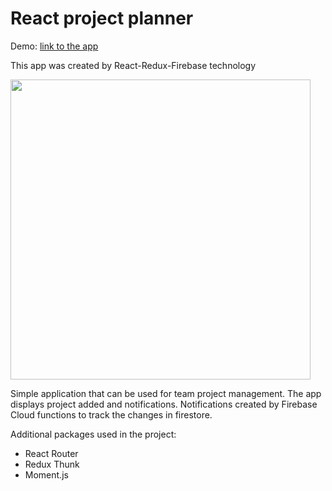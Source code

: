 # React project planner


Demo: [link to the app](https://fir-project-33ee5.web.app/)

This app was created by React-Redux-Firebase technology

<img width="480" height="auto" src="https://i.ytimg.com/vi/TlpX0aMYmrk/maxresdefault.jpg" style="margin-right: 10px">


Simple application that can be used for team project management. The app displays project added and notifications.
Notifications created by Firebase Cloud functions to track the changes in firestore.

Additional packages used in the project:
- React Router
- Redux Thunk
- Moment.js
